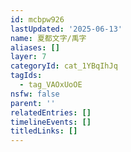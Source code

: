 ```yaml
---
id: mcbpw926
lastUpdated: '2025-06-13'
name: 夏都文字/禹字
aliases: []
layer: 7
categoryId: cat_1YBqIhJq
tagIds:
  - tag_VAOxUoOE
nsfw: false
parent: ''
relatedEntries: []
timelineEvents: []
titledLinks: []
---
```


